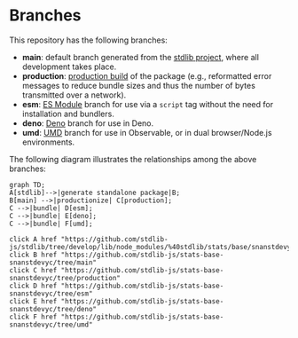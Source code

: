 <!--

@license Apache-2.0

Copyright (c) 2022 The Stdlib Authors.

Licensed under the Apache License, Version 2.0 (the "License");
you may not use this file except in compliance with the License.
You may obtain a copy of the License at

    http://www.apache.org/licenses/LICENSE-2.0

Unless required by applicable law or agreed to in writing, software
distributed under the License is distributed on an "AS IS" BASIS,
WITHOUT WARRANTIES OR CONDITIONS OF ANY KIND, either express or implied.
See the License for the specific language governing permissions and
limitations under the License.

-->

# Branches

This repository has the following branches:

-   **main**: default branch generated from the [stdlib project][stdlib-url], where all development takes place.
-   **production**: [production build][production-url] of the package (e.g., reformatted error messages to reduce bundle sizes and thus the number of bytes transmitted over a network).
-   **esm**: [ES Module][esm-url] branch for use via a `script` tag without the need for installation and bundlers.
-   **deno**: [Deno][deno-url] branch for use in Deno.
-   **umd**: [UMD][umd-url] branch for use in Observable, or in dual browser/Node.js environments.

The following diagram illustrates the relationships among the above branches:

```mermaid
graph TD;
A[stdlib]-->|generate standalone package|B;
B[main] -->|productionize| C[production];
C -->|bundle| D[esm];
C -->|bundle| E[deno];
C -->|bundle| F[umd];

click A href "https://github.com/stdlib-js/stdlib/tree/develop/lib/node_modules/%40stdlib/stats/base/snanstdevyc"
click B href "https://github.com/stdlib-js/stats-base-snanstdevyc/tree/main"
click C href "https://github.com/stdlib-js/stats-base-snanstdevyc/tree/production"
click D href "https://github.com/stdlib-js/stats-base-snanstdevyc/tree/esm"
click E href "https://github.com/stdlib-js/stats-base-snanstdevyc/tree/deno"
click F href "https://github.com/stdlib-js/stats-base-snanstdevyc/tree/umd"
```

[stdlib-url]: https://github.com/stdlib-js/stdlib/tree/develop/lib/node_modules/%40stdlib/stats/base/snanstdevyc
[production-url]: https://github.com/stdlib-js/stats-base-snanstdevyc/tree/production
[deno-url]: https://github.com/stdlib-js/stats-base-snanstdevyc/tree/deno
[umd-url]: https://github.com/stdlib-js/stats-base-snanstdevyc/tree/umd
[esm-url]: https://github.com/stdlib-js/stats-base-snanstdevyc/tree/esm